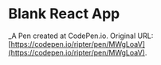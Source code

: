 # Blank React App
 _A Pen created at CodePen.io. Original URL: [https://codepen.io/ripter/pen/MWgLoaV](https://codepen.io/ripter/pen/MWgLoaV).

 